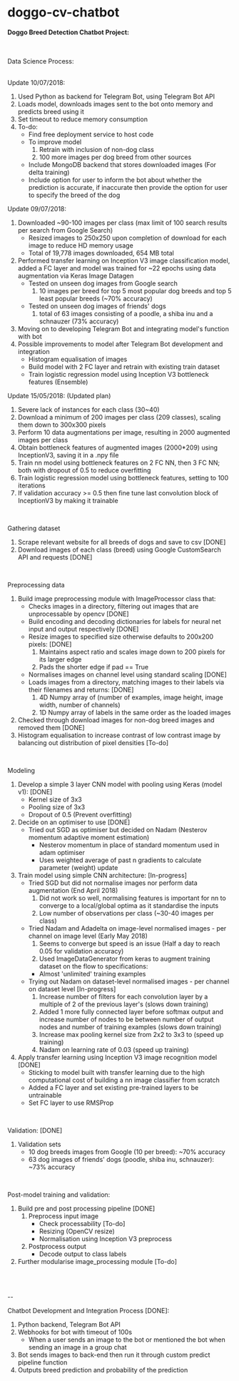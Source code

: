 # doggo-cv-chatbot
<b>Doggo Breed Detection Chatbot Project: </b>
<br/>
<br/>
<br/>

Data Science Process:<br/>
<br/>

Update 10/07/2018:
1. Used Python as backend for Telegram Bot, using Telegram Bot API
2. Loads model, downloads images sent to the bot onto memory and predicts breed using it
3. Set timeout to reduce memory consumption
4. To-do: 
	- Find free deployment service to host code
	- To improve model
	  1. Retrain with inclusion of non-dog class
	  2. 100 more images per dog breed from other sources
	- Include MongoDB backend that stores downloaded images (For delta training)
	- Include option for user to inform the bot about whether the prediction is accurate, if inaccurate then provide the option for user to specify the breed of the dog


Update 09/07/2018:
1. Downloaded ~90-100 images per class (max limit of 100 search results per search from Google Search)
	- Resized images to 250x250 upon completion of download for each image to reduce HD memory usage
	- Total of 19,778 images downloaded, 654 MB total
2. Performed transfer learning on Inception V3 image classification model, added a FC layer and model was trained for ~22 epochs using data augmentation via Keras Image Datagen
	- Tested on unseen dog images from Google search
	  1. 10 images per breed for top 5 most popular dog breeds and top 5 least popular breeds (~70% accuracy)
	- Tested on unseen dog images of friends' dogs
	  1. total of 63 images consisting of a poodle, a shiba inu and a schnauzer (73% accuracy)
3. Moving on to developing Telegram Bot and integrating model's function with bot
4. Possible improvements to model after Telegram Bot development and integration
	- Histogram equalisation of images
	- Build model with 2 FC layer and retrain with existing train dataset
	- Train logistic regression model using Inception V3 bottleneck features (Ensemble)<br/>

Update 15/05/2018: (Updated plan)
1. Severe lack of instances for each class (30~40)
2. Download a minimum of 200 images per class (209 classes), scaling them down to 300x300 pixels
3. Perform 10 data augmentations per image, resulting in 2000 augmented images per class
4. Obtain bottleneck features of augmented images (2000*209) using InceptionV3, saving it in a .npy file
5. Train nn model using bottleneck features on 2 FC NN, then 3 FC NN; both with dropout of 0.5 to reduce overfitting
6. Train logistic regression model using bottleneck features, setting to 100 iterations
7. If validation accuracy >= 0.5 then fine tune last convolution block of InceptionV3 by making it trainable<br/>
<br/>

Gathering dataset
1. Scrape relevant website for all breeds of dogs and save to csv [DONE]
2. Download images of each class (breed) using Google CustomSearch API and requests [DONE] <br/>
<br/>

Preprocessing data 
1. Build image preprocessing module with ImageProcessor class that:
    - Checks images in a directory, filtering out images that are unprocessable by opencv [DONE]
    - Build encoding and decoding dictionaries for labels for neural net input and output respectively [DONE]
    - Resize images to specified size otherwise defaults to 200x200 pixels: [DONE]
      1. Maintains aspect ratio and scales image down to 200 pixels for its larger edge
      2. Pads the shorter edge if pad == True
    - Normalises images on channel level using standard scaling [DONE]
    - Loads images from a directory, matching images to their labels via their filenames and returns: [DONE]
      1. 4D Numpy array of (number of examples, image height, image width, number of channels)
      2. 1D Numpy array of labels in the same order as the loaded images
2. Checked through download images for non-dog breed images and removed them [DONE]
3. Histogram equalisation to increase contrast of low contrast image by balancing out distribution of pixel densities [To-do]<br/>
<br/>

Modeling
1. Develop a simple 3 layer CNN model with pooling using Keras (model v1): [DONE]
    - Kernel size of 3x3
    - Pooling size of 3x3
    - Dropout of 0.5 (Prevent overfitting)
2. Decide on an optimiser to use [DONE]
    - Tried out SGD as optimiser but decided on Nadam (Nesterov momentum adaptive moment estimation)
      - Nesterov momentum in place of standard momentum used in adam optimiser
      - Uses weighted average of past n gradients to calculate parameter (weight) update
3. Train model using simple CNN architecture: [In-progress]
    - Tried SGD but did not normalise images nor perform data augmentation (End April 2018)
      1. Did not work so well, normalising features is important for nn to converge to a local/global optima as it standardise the inputs
      2. Low number of observations per class (~30-40 images per class) 
    - Tried Nadam and Adadelta on image-level normalised images - per channel on image level (Early May 2018)
      1. Seems to converge but speed is an issue (Half a day to reach 0.05 for validation accuracy)
      2. Used ImageDataGenerator from keras to augment training dataset on the flow to specifications:
        - Almost 'unlimited' training examples
    - Trying out Nadam on dataset-level normalised images - per channel on dataset level [In-progress]
      1. Increase number of filters for each convolution layer by a multiple of 2 of the previous layer's (slows down training)
      2. Added 1 more fully connected layer before softmax output and increase number of nodes to be between number of output nodes and number of training examples (slows down training)
      3. Increase max pooling kernel size from 2x2 to 3x3 to (speed up training)
      4. Nadam on learning rate of 0.03 (speed up training)
4. Apply transfer learning using Inception V3 image recognition model [DONE]
	- Sticking to model built with transfer learning due to the high computational cost of building a nn image classifier from scratch
	- Added a FC layer and set existing pre-trained layers to be untrainable
	- Set FC layer to use RMSProp<br/>
<br/>

Validation: [DONE]
1. Validation sets
    - 10 dog breeds images from Google (10 per breed): ~70% accuracy
	- 63 dog images of friends' dogs (poodle, shiba inu, schnauzer): ~73% accuracy
<br/>

Post-model training and validation: 
1. Build pre and post processing pipeline [DONE]
    1. Preprocess input image
        - Check processability [To-do]
        - Resizing (OpenCV resize)
        - Normalisation using Inception V3 preprocess
    2. Postprocess output
        - Decode output to class labels
2. Further modularise image_processing module [To-do]<br/>
<br/>
<br/>

--

Chatbot Development and Integration Process [DONE]:
1. Python backend, Telegram Bot API
2. Webhooks for bot with timeout of 100s
	- When a user sends an image to the bot or mentioned the bot when sending an image in a group chat
3. Bot sends images to back-end then run it through custom predict pipeline function
4. Outputs breed prediction and probability of the prediction

